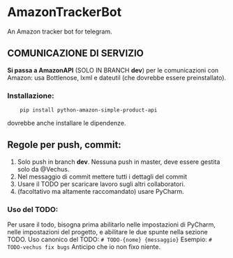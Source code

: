 # AmazonTrackerBot
An Amazon tracker bot for telegram.

## COMUNICAZIONE DI SERVIZIO
__Si passa a AmazonAPI__ (SOLO IN BRANCH **dev**) per le comunicazioni con Amazon:
usa Bottlenose, lxml e dateutil (che dovrebbe essere preinstallato).
### Installazione:
		pip install python-amazon-simple-product-api
dovrebbe anche installare le dipendenze.

## Regole per push, commit:
  1. Solo push in branch **dev**. Nessuna push in master, deve essere gestita solo da @Vechus.
  2. Nel messaggio di commit mettere tutti i dettagli del commit
  3. Usare il TODO per scaricare lavoro sugli altri collaboratori.
  4. (facoltativo ma altamente raccomandato) usare PyCharm.

### Uso del TODO:
  Per usare il todo, bisogna prima abilitarlo nelle impostazioni di PyCharm, nelle impostazioni del progetto, e abilitare le due spunte nella sezione TODO.
  Uso canonico del TODO: 
  ` # TODO-{nome} {messaggio} `
  Esempio:
  ` # TODO-vechus fix bugs `
  Anticipo che io non fixo niente.



